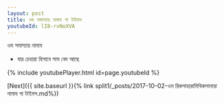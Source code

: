 ```yaml
---
layout: post
title: ওম সমাস্যায় নামায গা টাইমস
youtubeId: lI8-rvNoXVA
---
```

 
 
 ওম সমাস্যায় নামায  
 
 -  যার চেহারা হিসাবে সাম বেদ আছে 
 
  
 
  
 
 
 
 
 
 


{% include youtubePlayer.html id=page.youtubeId %}
 
[Next]({{ site.baseurl }}{% link  split1/_posts/2017-10-02-ওম রিকসাহারামিথিকসানায়া নামায গা টাইমস.md%})
 
